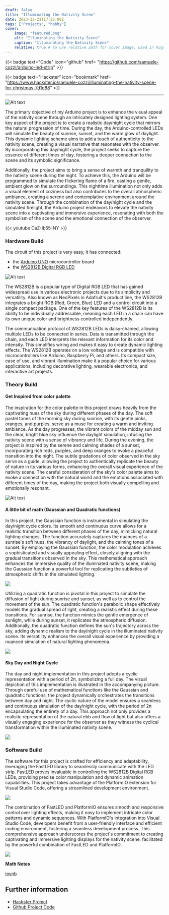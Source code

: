 ```yaml
---
draft: false
title: "Illuminating the Nativity Scene"
date: 2023-12-21T17:25:00Z
tags: ["Projects", "hobby"]
cover:
    image: "featured.png"
    alt: "Illuminating the Nativity Scene"
    caption: "Illuminating the Nativity Scene"
    relative: true # To use relative path for cover image, used in hugo Page-bundles
---
```

{{< badge text="Code" icon="github" href= "https://github.com/samuele-cozzi/arduino-led-strip" >}}

{{< badge text="Hackster" icon="bookmark" href= "https://www.hackster.io/samuele-cozzi/illuminating-the-nativity-scene-for-christmas-7d1d88" >}}

---

![Alt text](attachments/sketchnote.excalidraw.png)

The primary objective of my Arduino project is to enhance the visual appeal of the nativity scene through an intricately designed lighting system. One key aspect of the project is to create a realistic day/night cycle that mirrors the natural progression of time. During the day, the Arduino-controlled LEDs will simulate the beauty of sunrise, sunset, and the warm glow of daylight. This dynamic lighting scheme aims to add a touch of authenticity to the nativity scene, creating a visual narrative that resonates with the observer. By incorporating this day/night cycle, the project seeks to capture the essence of different times of day, fostering a deeper connection to the scene and its symbolic significance.

Additionally, the project aims to bring a sense of warmth and tranquility to the nativity scene during the night. To achieve this, the Arduino will be programmed to simulate the flickering flame of a fire, casting a gentle, ambient glow on the surroundings. This nighttime illumination not only adds a visual element of coziness but also contributes to the overall atmospheric ambiance, creating a serene and contemplative environment around the nativity scene. Through the combination of the day/night cycle and the simulated firelight, the Arduino project endeavors to elevate the nativity scene into a captivating and immersive experience, resonating with both the symbolism of the scene and the emotional connection of the observer.

{{< youtube CaZ-Ib55-NY >}}

### Hardware Build

The circuit of this project is very easy, it has connected:

- the [Arduino UNO](https://docs.arduino.cc/hardware/uno-rev3) microcontroller board
- the [WS2812B Digital RGB LED](https://www.amazon.it/gp/product/B01CDTED80/ref=ppx_yo_dt_b_asin_title_o05_s00?ie=UTF8&psc=1)

![Alt text](attachments/circuit.excalidraw.png)

The WS2812B is a popular type of Digital RGB LED that has gained widespread use in various electronic projects due to its simplicity and versatility. Also known as NeoPixels in Adafruit's product line, the WS2812B integrates a bright RGB (Red, Green, Blue) LED and a control circuit into a single compact package. One of the key features of the WS2812B is its ability to be individually addressable, meaning each LED in a chain can have its own unique color and brightness controlled independently.

The communication protocol of WS2812B LEDs is daisy-chained, allowing multiple LEDs to be connected in series. Data is transmitted through the chain, and each LED interprets the relevant information for its color and intensity. This simplifies wiring and makes it easy to create dynamic lighting effects. The WS2812B operates on a low voltage and is compatible with microcontrollers like Arduino, Raspberry Pi, and others. Its compact size, ease of use, and vibrant illumination make it a popular choice for various applications, including decorative lighting, wearable electronics, and interactive art projects.

### Theory Build

#### Get Inspired from color palette

The inspiration for the color palette in this project draws heavily from the captivating hues of the sky during different phases of the day. The soft pastel tones of the morning sky during sunrise, with its gentle pinks, oranges, and purples, serve as a muse for creating a warm and inviting ambiance. As the day progresses, the vibrant colors of the midday sun and the clear, bright blue sky influence the daylight simulation, infusing the nativity scene with a sense of vibrancy and life. During the evening, the project is inspired by the serene and calming shades of a sunset, incorporating rich reds, purples, and deep oranges to evoke a peaceful transition into the night. The subtle gradations of color observed in the sky serve as a guide, allowing the project to authentically replicate the beauty of nature in its various forms, enhancing the overall visual experience of the nativity scene. The careful consideration of the sky's color palette aims to evoke a connection with the natural world and the emotions associated with different times of the day, making the project both visually compelling and emotionally resonant.

![Alt text](attachments/color-palette.excalidraw.png)

#### A little bit of math (Gaussian and Quadratic functions)

In this project, the Gaussian function is instrumental in simulating the day/night cycle colors. Its smooth and continuous curve allows for a realistic transition between different phases of the day, mimicking natural lighting changes. The function accurately captures the nuances of a sunrise's soft hues, the vibrancy of daylight, and the calming tones of a sunset. By employing the Gaussian function, the color modulation achieves a sophisticated and visually appealing effect, closely aligning with the gradual transitions observed in the sky. This mathematical approach enhances the immersive quality of the illuminated nativity scene, making the Gaussian function a powerful tool for replicating the subtleties of atmospheric shifts in the simulated lighting.

![](attachments/Pasted%20image%2020231220122239.png)

Utilizing a quadratic function is pivotal in this project to simulate the diffusion of light during sunrise and sunset, as well as to control the movement of the sun. The quadratic function's parabolic shape effectively models the gradual spread of light, creating a realistic effect during these transitions. For sunrise, the function mimics the gentle emergence of sunlight, while during sunset, it replicates the atmospheric diffusion. Additionally, the quadratic function defines the sun's trajectory across the sky, adding dynamic realism to the day/night cycle in the illuminated nativity scene. Its versatility enhances the overall visual experience by providing a nuanced simulation of natural lighting phenomena.

![](attachments/Pasted%20image%2020231220122153.png)

#### Sky Day and Night Cycle

The day and night implementation in this project adopts a cyclic representation with a period of 2π, symbolizing a full day. The visual depiction of this implementation is illustrated in the accompanying picture. Through careful use of mathematical functions like the Gaussian and quadratic functions, the project dynamically orchestrates the transitions between day and night. The cyclic nature of the model ensures a seamless and continuous simulation of the day/night cycle, with the period of 2π encapsulating the entirety of a day. This approach not only provides a realistic representation of the natural ebb and flow of light but also offers a visually engaging experience for the observer as they witness the cyclical transformation within the illuminated nativity scene.

![](attachments/Pasted%20image%2020231220121948.png)

### Software Build

The software for this project is crafted for efficiency and adaptability, leveraging the FastLED library to seamlessly communicate with the LED strip. FastLED proves invaluable in controlling the WS2812B Digital RGB LEDs, providing precise color manipulation and dynamic animation capabilities. This project takes advantage of the PlatformIO extension for Visual Studio Code, offering a streamlined development environment.

![](attachments/Pasted%20image%2020231220120300.png)

The combination of FastLED and PlatformIO ensures smooth and responsive control over lighting effects, making it easy to implement intricate color patterns and dynamic sequences. With PlatformIO's integration into Visual Studio Code, developers benefit from a user-friendly interface and efficient coding environment, fostering a seamless development process. This comprehensive approach underscores the project's commitment to creating captivating and immersive lighting displays for the nativity scene, facilitated by the powerful combination of FastLED and PlatformIO.

![](attachments/Pasted%20image%2020231220120230.png)

**Math Notes**

[ipynb](attachments/day-night-cycle.ipynb)

## Further information

- [Hackster Project](https://www.hackster.io/samuele-cozzi/illuminating-the-nativity-scene-for-christmas-7d1d88)
- [Github Project Code](https://github.com/samuele-cozzi/arduino-led-strip)
